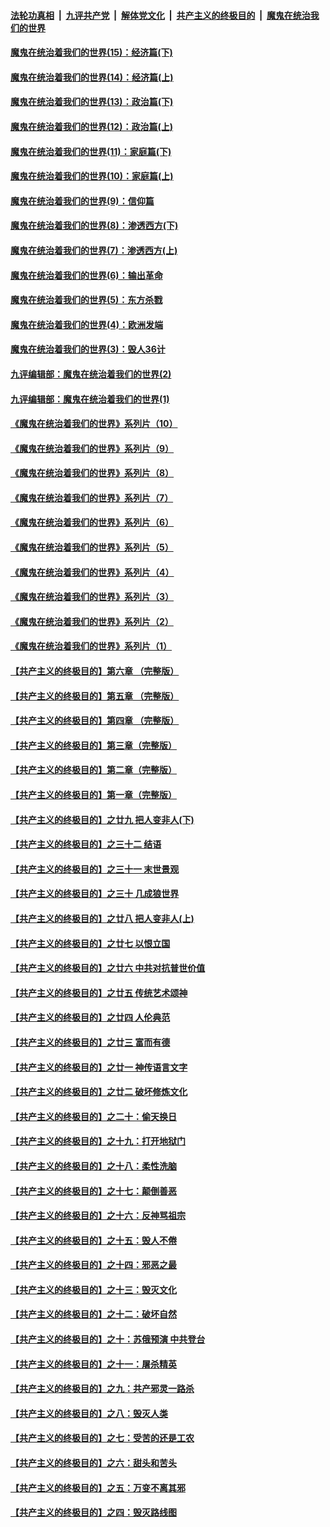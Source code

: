 ####  [法轮功真相](../../../../basic/blob/master/README.md?t=10131902) &nbsp;|&nbsp; [九评共产党](../../../../9ping.md/blob/master/README.md?t=10131902) &nbsp;|&nbsp; [解体党文化](../../../../jtdwh.md/blob/master/README.md?t=10131902)  &nbsp;|&nbsp; [共产主义的终极目的](../../../../gczydzjmd.md/blob/master/README.md?t=10131902) &nbsp;|&nbsp; [魔鬼在统治我们的世界](../../../../mgztzwmdsj.md/blob/master/README.md?t=10131902) 

#### [魔鬼在统治着我们的世界(15)：经济篇(下)](../pages/nsc422/n10469975.md?t=10131902) 

#### [魔鬼在统治着我们的世界(14)：经济篇(上)](../pages/nsc422/n10457370.md?t=10131902) 

#### [魔鬼在统治着我们的世界(13)：政治篇(下)](../pages/nsc422/n10448270.md?t=10131902) 

#### [魔鬼在统治着我们的世界(12)：政治篇(上)](../pages/nsc422/n10444576.md?t=10131902) 

#### [魔鬼在统治着我们的世界(11)：家庭篇(下)](../pages/nsc422/n10440961.md?t=10131902) 

#### [魔鬼在统治着我们的世界(10)：家庭篇(上)](../pages/nsc422/n10435448.md?t=10131902) 

#### [魔鬼在统治着我们的世界(9)：信仰篇](../pages/nsc422/n10432159.md?t=10131902) 

#### [魔鬼在统治着我们的世界(8)：渗透西方(下)](../pages/nsc422/n10429603.md?t=10131902) 

#### [魔鬼在统治着我们的世界(7)：渗透西方(上)](../pages/nsc422/n10426013.md?t=10131902) 

#### [魔鬼在统治着我们的世界(6)：输出革命](../pages/nsc422/n10421536.md?t=10131902) 

#### [魔鬼在统治着我们的世界(5)：东方杀戮](../pages/nsc422/n10417707.md?t=10131902) 

#### [魔鬼在统治着我们的世界(4)：欧洲发端](../pages/nsc422/n10414890.md?t=10131902) 

#### [魔鬼在统治着我们的世界(3)：毁人36计](../pages/nsc422/n10411583.md?t=10131902) 

#### [九评编辑部：魔鬼在统治着我们的世界(2)](../pages/nsc422/n10410036.md?t=10131902) 

#### [九评编辑部：魔鬼在统治着我们的世界(1)](../pages/nsc422/n10406825.md?t=10131902) 

#### [《魔鬼在统治着我们的世界》系列片（10）](../pages/nsc422/n12292670.md?t=10131902) 

#### [《魔鬼在统治着我们的世界》系列片（9）](../pages/nsc422/n12290859.md?t=10131902) 

#### [《魔鬼在统治着我们的世界》系列片（8）](../pages/nsc422/n12287445.md?t=10131902) 

#### [《魔鬼在统治着我们的世界》系列片（7）](../pages/nsc422/n12283425.md?t=10131902) 

#### [《魔鬼在统治着我们的世界》系列片（6）](../pages/nsc422/n12282314.md?t=10131902) 

#### [《魔鬼在统治着我们的世界》系列片（5）](../pages/nsc422/n12281419.md?t=10131902) 

#### [《魔鬼在统治着我们的世界》系列片（4）](../pages/nsc422/n12274024.md?t=10131902) 

#### [《魔鬼在统治着我们的世界》系列片（3）](../pages/nsc422/n12271322.md?t=10131902) 

#### [《魔鬼在统治着我们的世界》系列片（2）](../pages/nsc422/n12269049.md?t=10131902) 

#### [《魔鬼在统治着我们的世界》系列片（1）](../pages/nsc422/n12267575.md?t=10131902) 

#### [【共产主义的终极目的】第六章 （完整版）](../pages/nsc422/n11428913.md?t=10131902) 

#### [【共产主义的终极目的】第五章 （完整版）](../pages/nsc422/n11428912.md?t=10131902) 

#### [【共产主义的终极目的】第四章 （完整版）](../pages/nsc422/n11428907.md?t=10131902) 

#### [【共产主义的终极目的】第三章（完整版）](../pages/nsc422/n11428848.md?t=10131902) 

#### [【共产主义的终极目的】第二章（完整版）](../pages/nsc422/n11428831.md?t=10131902) 

#### [【共产主义的终极目的】第一章（完整版）](../pages/nsc422/n11417651.md?t=10131902) 

#### [【共产主义的终极目的】之廿九 把人变非人(下)](../pages/nsc422/n11344140.md?t=10131902) 

#### [【共产主义的终极目的】之三十二 结语](../pages/nsc422/n11360535.md?t=10131902) 

#### [【共产主义的终极目的】之三十一 末世景观](../pages/nsc422/n11351129.md?t=10131902) 

#### [【共产主义的终极目的】之三十 几成狼世界](../pages/nsc422/n11348280.md?t=10131902) 

#### [【共产主义的终极目的】之廿八 把人变非人(上)](../pages/nsc422/n11340492.md?t=10131902) 

#### [【共产主义的终极目的】之廿七 以恨立国](../pages/nsc422/n11336944.md?t=10131902) 

#### [【共产主义的终极目的】之廿六 中共对抗普世价值](../pages/nsc422/n11324785.md?t=10131902) 

#### [【共产主义的终极目的】之廿五 传统艺术颂神](../pages/nsc422/n11296396.md?t=10131902) 

#### [【共产主义的终极目的】之廿四 人伦典范](../pages/nsc422/n11296397.md?t=10131902) 

#### [【共产主义的终极目的】之廿三 富而有德](../pages/nsc422/n11283598.md?t=10131902) 

#### [【共产主义的终极目的】之廿一 神传语言文字](../pages/nsc422/n11263265.md?t=10131902) 

#### [【共产主义的终极目的】之廿二 破坏修炼文化](../pages/nsc422/n11245728.md?t=10131902) 

#### [【共产主义的终极目的】之二十：偷天换日](../pages/nsc422/n11238846.md?t=10131902) 

#### [【共产主义的终极目的】之十九：打开地狱门](../pages/nsc422/n11206376.md?t=10131902) 

#### [【共产主义的终极目的】之十八：柔性洗脑](../pages/nsc422/n11199994.md?t=10131902) 

#### [【共产主义的终极目的】之十七：颠倒善恶](../pages/nsc422/n11179782.md?t=10131902) 

#### [【共产主义的终极目的】之十六：反神骂祖宗](../pages/nsc422/n11166798.md?t=10131902) 

#### [【共产主义的终极目的】之十五：毁人不倦](../pages/nsc422/n11166792.md?t=10131902) 

#### [【共产主义的终极目的】之十四：邪恶之最](../pages/nsc422/n11150249.md?t=10131902) 

#### [【共产主义的终极目的】之十三：毁灭文化](../pages/nsc422/n11135227.md?t=10131902) 

#### [【共产主义的终极目的】之十二：破坏自然](../pages/nsc422/n11135214.md?t=10131902) 

#### [【共产主义的终极目的】之十：苏俄预演 中共登台](../pages/nsc422/n11118424.md?t=10131902) 

#### [【共产主义的终极目的】之十一：屠杀精英](../pages/nsc422/n11118442.md?t=10131902) 

#### [【共产主义的终极目的】之九：共产邪灵一路杀](../pages/nsc422/n11114139.md?t=10131902) 

#### [【共产主义的终极目的】之八：毁灭人类](../pages/nsc422/n11108503.md?t=10131902) 

#### [【共产主义的终极目的】之七：受苦的还是工农](../pages/nsc422/n11101809.md?t=10131902) 

#### [【共产主义的终极目的】之六：甜头和苦头](../pages/nsc422/n11096971.md?t=10131902) 

#### [【共产主义的终极目的】之五：万变不离其邪](../pages/nsc422/n11091285.md?t=10131902) 

#### [【共产主义的终极目的】之四：毁灭路线图](../pages/nsc422/n11086284.md?t=10131902) 

